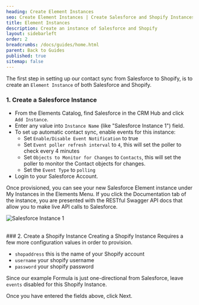 ```yaml
---
heading: Create Element Instances
seo: Create Element Instances | Create Salesforce and Shopify Instances
title: Element Instances
description: Create an instance of Salesforce and Shopify
layout: sidebarleft
order: 2
breadcrumbs: /docs/guides/home.html
parent: Back to Guides
published: true
sitemap: false
---
```


The first step in setting up our contact sync from Salesforce to Shopify, is to create an `Element Instance` of both Salesforce and Shopify.

### 1. Create a Salesforce Instance

- From the Elements Catalog, find Salesforce in the CRM Hub and click `Add Instance`.  
- Enter any value into `Instance Name` (like "Salesforce Instance 1") field.
- To set up automatic contact sync, enable events for this instance:
  - Set `Enable/Disable Event Notification` to true
  - Set `Event poller refresh interval` to `4`, this will set the poller to check every 4 minutes
  - Set `Objects to Monitor for Changes` to `Contacts`, this will set the poller to monitor the Contact objects for changes.
  - Set the `Event Type` to `polling`
- Login to your Salesforce Account.

Once provisioned, you can see your new Salesforce Element instance under My Instances in the Elements Menu.  If you click the Documentation tab of the instance, you are presented with the RESTful Swagger API docs that allow you to make live API calls to Salesforce.

![Salesforce Instance 1](https://cl.ly/3J3B2a1P3S2k/Image%202017-03-08%20at%204.09.27%20PM.public.png)

<br>
### 2. Create a Shopify Instance
Creating a Shopify Instance Requires a few more configuration values in order to provision.

- `shopaddress` this is the name of your Shopify account  
- `username` your shopify username  
- `password` your shopify password

Since our example Formula is just one-directional from Salesforce, leave `events` disabled for this Shopify Instance.

Once you have entered the fields above, click Next.